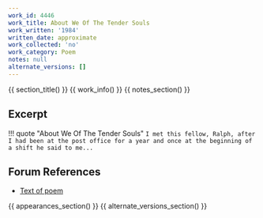 ```yaml
---
work_id: 4446
work_title: About We Of The Tender Souls
work_written: '1984'
written_date: approximate
work_collected: 'no'
work_category: Poem
notes: null
alternate_versions: []
---
```


{{ section_title() }}
{{ work_info() }}
{{ notes_section() }}
## Excerpt
!!! quote "About We Of The Tender Souls"
    ```
    I met this fellow, Ralph, after I had been at the
    post office for a year
    and once at the beginning of a shift
    he said to me...
    ```

## Forum References
- [Text of poem](https://bukowskiforum.com/showthread.php?t=3917)

{{ appearances_section() }}
{{ alternate_versions_section() }}